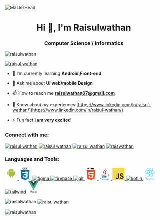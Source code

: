 ![MasterHead](https://camo.githubusercontent.com/417e6e178a69cc045c656d083ba983a59303f099087090269c01cacc6741ef29/68747470733a2f2f7170682e66732e71756f726163646e2e6e65742f6d61696e2d71696d672d6661376234626463336232663733653734396535633263363436643461653133)
<h1 align="center">Hi 👋, I'm Raisulwathan</h1>
<h3 align="center">Computer Science / Informatics</h3>
<p align="left"> <img src="https://komarev.com/ghpvc/?username=raisulwathan&label=Profile%20views&color=0e75b6&style=flat" alt="raisulwathan" /> </p>

<p align="left"> <a href="https://twitter.com/raisul wathan" target="blank"><img src="https://img.shields.io/twitter/follow/raisul wathan?logo=twitter&style=for-the-badge" alt="raisul wathan" /></a> </p>

- 🌱 I’m currently learning **Android,Front-end**

- 💬 Ask me about **Ui web/mobile Design**

- 📫 How to reach me **raisulwathan07@gmail.com**

- 📄 Know about my experiences [https://www.linkedin.com/in/raisul-wathan/](https://www.linkedin.com/in/raisul-wathan/)

- ⚡ Fun fact **i am very excited**

<h3 align="left">Connect with me:</h3>
<p align="left">
<a href="https://codepen.io/raisul wathan" target="blank"><img align="center" src="https://raw.githubusercontent.com/rahuldkjain/github-profile-readme-generator/master/src/images/icons/Social/codepen.svg" alt="raisul wathan" height="30" width="40" /></a>
<a href="https://twitter.com/raisul wathan" target="blank"><img align="center" src="https://raw.githubusercontent.com/rahuldkjain/github-profile-readme-generator/master/src/images/icons/Social/twitter.svg" alt="raisul wathan" height="30" width="40" /></a>
<a href="https://linkedin.com/in/raisul wathan" target="blank"><img align="center" src="https://raw.githubusercontent.com/rahuldkjain/github-profile-readme-generator/master/src/images/icons/Social/linked-in-alt.svg" alt="raisul wathan" height="30" width="40" /></a>
<a href="https://instagram.com/raiswathan" target="blank"><img align="center" src="https://raw.githubusercontent.com/rahuldkjain/github-profile-readme-generator/master/src/images/icons/Social/instagram.svg" alt="raiswathan" height="30" width="40" /></a>
</p>

<h3 align="left">Languages and Tools:</h3>
<p align="left"> <a href="https://developer.android.com" target="_blank" rel="noreferrer"> <img src="https://raw.githubusercontent.com/devicons/devicon/master/icons/android/android-original-wordmark.svg" alt="android" width="40" height="40"/> </a> <a href="https://www.w3schools.com/css/" target="_blank" rel="noreferrer"> <img src="https://raw.githubusercontent.com/devicons/devicon/master/icons/css3/css3-original-wordmark.svg" alt="css3" width="40" height="40"/> </a> <a href="https://www.figma.com/" target="_blank" rel="noreferrer"> <img src="https://www.vectorlogo.zone/logos/figma/figma-icon.svg" alt="figma" width="40" height="40"/> </a> <a href="https://firebase.google.com/" target="_blank" rel="noreferrer"> <img src="https://www.vectorlogo.zone/logos/firebase/firebase-icon.svg" alt="firebase" width="40" height="40"/> </a> <a href="https://git-scm.com/" target="_blank" rel="noreferrer"> <img src="https://www.vectorlogo.zone/logos/git-scm/git-scm-icon.svg" alt="git" width="40" height="40"/> </a> <a href="https://www.w3.org/html/" target="_blank" rel="noreferrer"> <img src="https://raw.githubusercontent.com/devicons/devicon/master/icons/html5/html5-original-wordmark.svg" alt="html5" width="40" height="40"/> </a> <a href="https://www.java.com" target="_blank" rel="noreferrer"> <img src="https://raw.githubusercontent.com/devicons/devicon/master/icons/java/java-original.svg" alt="java" width="40" height="40"/> </a> <a href="https://developer.mozilla.org/en-US/docs/Web/JavaScript" target="_blank" rel="noreferrer"> <img src="https://raw.githubusercontent.com/devicons/devicon/master/icons/javascript/javascript-original.svg" alt="javascript" width="40" height="40"/> </a> <a href="https://kotlinlang.org" target="_blank" rel="noreferrer"> <img src="https://www.vectorlogo.zone/logos/kotlinlang/kotlinlang-icon.svg" alt="kotlin" width="40" height="40"/> </a>  <img src="https://raw.githubusercontent.com/devicons/devicon/master/icons/react/react-original-wordmark.svg" alt="react" width="40" height="40"/> </a> <a href="https://tailwindcss.com/" target="_blank" rel="noreferrer"> <img src="https://www.vectorlogo.zone/logos/tailwindcss/tailwindcss-icon.svg" alt="tailwind" width="40" height="40"/> </a> <a href="https://vuejs.org/" target="_blank" rel="noreferrer"> <img src="https://raw.githubusercontent.com/devicons/devicon/master/icons/vuejs/vuejs-original-wordmark.svg" alt="vuejs" width="40" height="40"/> </a> </p>

<p><img align="left" src="https://github-readme-stats.vercel.app/api/top-langs?username=raisulwathan&show_icons=true&locale=en&layout=compact" alt="raisulwathan" /></p>

<p>&nbsp;<img align="center" src="https://github-readme-stats.vercel.app/api?username=raisulwathan&show_icons=true&locale=en" alt="raisulwathan" /></p>

<p><img align="center" src="https://github-readme-streak-stats.herokuapp.com/?user=raisulwathan&" alt="raisulwathan" /></p>
